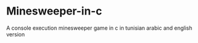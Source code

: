# Minesweeper-in-c
A console execution minesweeper game in c in tunisian arabic and english version
